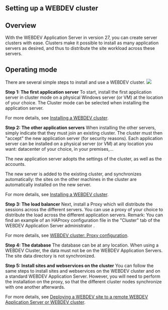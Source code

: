 
## Setting up a WEBDEV cluster
			

<a name="NOTE1"></a>
<a name="NOTE1_1"></a>


## Overview
<a name="overview_ELTTEXTE000164"></a>
With the WEBDEV Application Server in version 27, you can create server clusters with ease. 
Clusters make it possible to install as many application servers as desired, and thus to distribute the site workload across these servers.

<a name="NOTE2"></a>
<a name="NOTE2_1"></a>


## Operating mode
<a name="operating_mode_ELTTEXTE000188"></a>
There are several simple steps to install and use a WEBDEV cluster. 
![](https://doc.pcsoft.fr/en-US/images/image.awp?langid=3&name=Serveur%20Application%20Cluster.gif)


**Step 1: The first application server** 
To start, install the first application server in cluster mode on a physical Windows server (or VM) at the location of your choice. 
The Cluster mode can be selected when installing the application server. 

For more details, see [Installing a WEBDEV cluster](../Editeurs/1410086635.md).






**Step 2: The other application servers** 
When installing the other servers, simply indicate that they must join an existing cluster. 
The cluster must then "accept" the new application server (for security reasons). 
Each application server can be installed on a physical server (or VM) at any location you want: datacenter of your choice, in your premises,... 


The new application server adopts the settings of the cluster, as well as the accounts. 

The new server is added to the existing cluster, and synchronizes automatically: the sites on the other machines in the cluster are automatically installed on the new server.

For more details, see [Installing a WEBDEV cluster](../Editeurs/1410086635.md).




**Step 3: The load balancer**
Next, install a Proxy which will distribute the sessions across the different servers. 
You can use a proxy of your choice to distribute the load across the different application servers. 
Remark: You can find an example of an HAProxy configuration file in the "Cluster" tab of the WEBDEV Application Server administrator . 

For more details, see [WEBDEV cluster: Proxy configuration](../WDAdminDeploiement/3539085.md).




**Step 4: The database** 
The database can be at any location. When using a WEBDEV Cluster, the data must not be on the WEBDEV Application Servers. The site data directory is not synchronized.




**Step 5: Install sites and webservices on the cluster**
You can follow the same steps to install sites and webservices on the WEBDEV cluster and on a standard WEBDEV Application Server. However, you will need to perform the installation on the proxy, so that the different cluster nodes synchronize with one another afterwards. 

For more details, see [Deploying a WEBDEV site to a remote WEBDEV Application Server or WEBDEV cluster](../Editeurs/2028019.md). 


